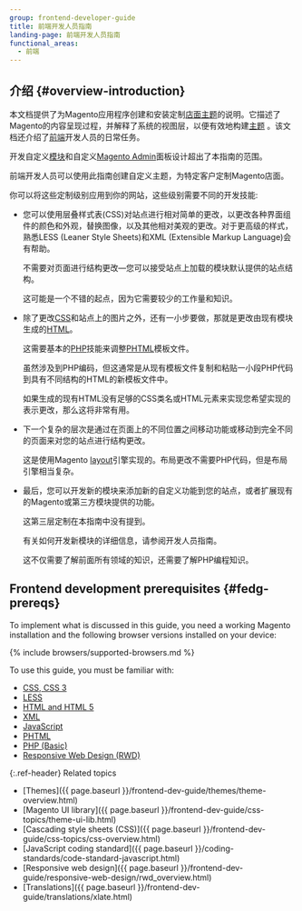 ```yaml
---
group: frontend-developer-guide
title: 前端开发人员指南
landing-page: 前端开发人员指南
functional_areas:
  - 前端
---
```


## 介绍 {#overview-introduction}

本文档提供了为Magento应用程序创建和安装定制[店面主题](https://glossary.magento.com/storefront)的说明。它描述了Magento的内容呈现过程，并解释了系统的视图层，以便有效地构建[主题](https://glossary.magento.com/theme) 。该文档还介绍了[前端](https://glossary.magento.com/frontend)开发人员的日常任务。

开发自定义[模块](https://glossary.magento.com/module)和自定义[Magento Admin](https://glossary.magento.com/magento-admin)面板设计超出了本指南的范围。

前端开发人员可以使用此指南创建自定义主题，为特定客户定制Magento店面。

你可以将这些定制级别应用到你的网站，这些级别需要不同的开发技能:

*  您可以使用层叠样式表(CSS)对站点进行相对简单的更改，以更改各种界面组件的颜色和外观，替换图像，以及其他相对美观的更改。对于更高级的样式，熟悉LESS (Leaner Style Sheets)和XML (Extensible Markup Language)会有帮助。

    不需要对页面进行结构更改—您可以接受站点上加载的模块默认提供的站点结构。

    这可能是一个不错的起点，因为它需要较少的工作量和知识。

*  除了更改[CSS](https://glossary.magento.com/css)和站点上的图片之外，还有一小步要做，那就是更改由现有模块生成的[HTML](https://glossary.magento.com/html)。

    这需要基本的[PHP](https://glossary.magento.com/php)技能来调整[PHTML](https://glossary.magento.com/phtml)模板文件。

    虽然涉及到PHP编码，但这通常是从现有模板文件复制和粘贴一小段PHP代码到具有不同结构的HTML的新模板文件中。

    如果生成的现有HTML没有足够的CSS类名或HTML元素来实现您希望实现的表示更改，那么这将非常有用。

*  下一个复杂的层次是通过在页面上的不同位置之间移动功能或移动到完全不同的页面来对您的站点进行结构更改。

    这是使用Magento [layout](https://glossary.magento.com/layout)引擎实现的。布局更改不需要PHP代码，但是布局引擎相当复杂。

*  最后，您可以开发新的模块来添加新的自定义功能到您的站点，或者扩展现有的Magento或第三方模块提供的功能。

    这第三层定制在本指南中没有提到。

    有关如何开发新模块的详细信息，请参阅开发人员指南。

    这不仅需要了解前面所有领域的知识，还需要了解PHP编程知识。

## Frontend development prerequisites {#fedg-prereqs}

To implement what is discussed in this guide, you need a working Magento installation and the following browser versions installed on your device:

{% include browsers/supported-browsers.md %}

To use this guide, you must be familiar with:

*  [CSS, CSS 3](https://glossary.magento.com/css)
*  [LESS](https://glossary.magento.com/less)
*  [HTML and HTML 5](https://glossary.magento.com/html)
*  [XML](https://glossary.magento.com/xml)
*  [JavaScript](https://glossary.magento.com/javascript)
*  [PHTML](https://glossary.magento.com/phtml)
*  [PHP (Basic)](https://glossary.magento.com/php)
*  [Responsive Web Design (RWD)](https://devdocs.magento.com/guides/v2.3/frontend-dev-guide/responsive-web-design/rwd_overview.html)

{:.ref-header}
Related topics

*  [Themes]({{ page.baseurl }}/frontend-dev-guide/themes/theme-overview.html)
*  [Magento UI library]({{ page.baseurl }}/frontend-dev-guide/css-topics/theme-ui-lib.html)
*  [Cascading style sheets (CSS)]({{ page.baseurl }}/frontend-dev-guide/css-topics/css-overview.html)
*  [JavaScript coding standard]({{ page.baseurl }}/coding-standards/code-standard-javascript.html)
*  [Responsive web design]({{ page.baseurl }}/frontend-dev-guide/responsive-web-design/rwd_overview.html)
*  [Translations]({{ page.baseurl }}/frontend-dev-guide/translations/xlate.html)

